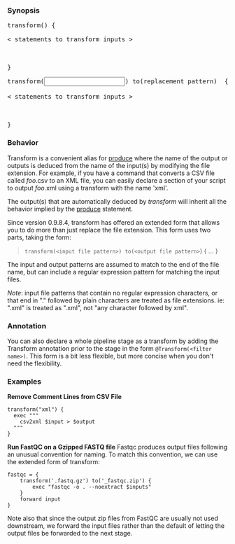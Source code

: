 ### Synopsis ###
<pre>transform(<transform name>) {<br>
< statements to transform inputs ><br>
<br>
}</pre>

<pre>transform(<input file pattern>) to(replacement pattern)  {<br>
< statements to transform inputs ><br>
<br>
}</pre>
### Behavior ###
Transform is a convenient alias for [produce](Produce.md) where the name of the
output or outputs is deduced from the name of the input(s) by modifying the
file extension.   For example, if you have a command that converts
a CSV file called _foo_.csv to an XML file, you can easily declare a section of your script
to output _foo_.xml using a transform with the name 'xml'.

The output(s) that are automatically deduced by _transform_ will inherit all the behavior implied by the [produce](Produce.md) statement.

Since version 0.9.8.4, transform has offered an extended form that allows you to do more than just replace the file extension. This form uses two parts, taking the form:

> `transform(<input file pattern>) to(<output file pattern>`) { ... }

The input and output patterns are assumed to match to the end of the file name, but can include a regular expression pattern for matching the input files.

_Note_: input file patterns that contain no regular expression characters, or that end in "." followed by plain characters are treated as file extensions. ie: ".xml" is treated as ".xml", not "any character followed by xml".

### Annotation ###
You can also declare a whole pipeline stage as a transform by adding the Transform annotation prior to the stage in the form `@Transform(<filter name>)`. This form is a bit less flexible, but more concise when you don't need the flexibility.

### Examples ###
**Remove Comment Lines from CSV File**
```
transform("xml") {
  exec """
    csv2xml $input > $output
  """
}
```

**Run FastQC on a Gzipped FASTQ file**
Fastqc produces output files following an unusual convention for naming. To match this convention, we can use the extended form of transform:
```
fastqc = {
    transform('.fastq.gz') to('_fastqc.zip') {
        exec "fastqc -o . --noextract $inputs"
    }
    forward input
}
```

Note also that since the output zip files from FastQC are usually not used downstream, we forward the input files rather than the default of letting the output files be forwarded to the next stage.